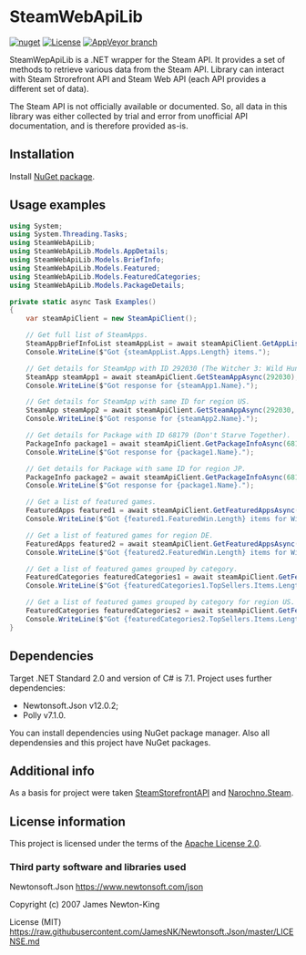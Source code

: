 # SteamWebApiLib

[![nuget](https://img.shields.io/nuget/v/SteamWebApiLib.svg)](https://www.nuget.org/packages/SteamWebApiLib)
[![License](https://img.shields.io/hexpm/l/plug.svg)](https://github.com/Vasar007/SteamWebApiLib/blob/master/LICENSE)
[![AppVeyor branch](https://img.shields.io/appveyor/ci/Vasar007/SteamWebApiLib/master.svg)](https://ci.appveyor.com/project/Vasar007/steamwebapiLib)

SteamWepApiLib is a .NET wrapper for the Steam API. It provides a set of methods to retrieve various data from the Steam API. Library can interact with Steam Strorefront API and Steam Web API (each API provides a different set of data).

The Steam API is not officially available or documented. So, all data in this library was either collected by trial and error from unofficial API documentation, and is therefore provided as-is.

## Installation

Install [NuGet package](https://www.nuget.org/packages/SteamWebApiLib).

## Usage examples

```cs
using System;
using System.Threading.Tasks;
using SteamWebApiLib;
using SteamWebApiLib.Models.AppDetails;
using SteamWebApiLib.Models.BriefInfo;
using SteamWebApiLib.Models.Featured;
using SteamWebApiLib.Models.FeaturedCategories;
using SteamWebApiLib.Models.PackageDetails;

private static async Task Examples()
{
    var steamApiClient = new SteamApiClient();

    // Get full list of SteamApps.
    SteamAppBriefInfoList steamAppList = await steamApiClient.GetAppListAsync();
    Console.WriteLine($"Got {steamAppList.Apps.Length} items.");

    // Get details for SteamApp with ID 292030 (The Witcher 3: Wild Hunt).
    SteamApp steamApp1 = await steamApiClient.GetSteamAppAsync(292030);
    Console.WriteLine($"Got response for {steamApp1.Name}.");

    // Get details for SteamApp with same ID for region US.
    SteamApp steamApp2 = await steamApiClient.GetSteamAppAsync(292030, CountryCode.USA);
    Console.WriteLine($"Got response for {steamApp2.Name}.");

    // Get details for Package with ID 68179 (Don't Starve Together).
    PackageInfo package1 = await steamApiClient.GetPackageInfoAsync(68179);
    Console.WriteLine($"Got response for {package1.Name}.");

    // Get details for Package with same ID for region JP.
    PackageInfo package2 = await steamApiClient.GetPackageInfoAsync(68179, CountryCode.Japan);
    Console.WriteLine($"Got response for {package1.Name}.");

    // Get a list of featured games.
    FeaturedApps featured1 = await steamApiClient.GetFeaturedAppsAsync();
    Console.WriteLine($"Got {featured1.FeaturedWin.Length} items for Winodws.");

    // Get a list of featured games for region DE.
    FeaturedApps featured2 = await steamApiClient.GetFeaturedAppsAsync(CountryCode.Germany);
    Console.WriteLine($"Got {featured2.FeaturedWin.Length} items for Winodws.");

    // Get a list of featured games grouped by category.
    FeaturedCategories featuredCategories1 = await steamApiClient.GetFeaturedCategoriesAsync();
    Console.WriteLine($"Got {featuredCategories1.TopSellers.Items.Length} top sellers items.");

    // Get a list of featured games grouped by category for region US.
    FeaturedCategories featuredCategories2 = await steamApiClient.GetFeaturedCategoriesAsync(CountryCode.USA);
    Console.WriteLine($"Got {featuredCategories2.TopSellers.Items.Length} top sellers items.");
}
```

## Dependencies

Target .NET Standard 2.0 and version of C# is 7.1. Project uses further dependencies:

- Newtonsoft.Json v12.0.2;
- Polly v7.1.0.

You can install dependencies using NuGet package manager. Also all dependensies and this project have NuGet packages.

## Additional info

As a basis for project were taken [SteamStorefrontAPI](https://github.com/mmuffins/SteamStorefrontAPI) and [Narochno.Steam](https://github.com/Narochno/Narochno.Steam/).

## License information

This project is licensed under the terms of the [Apache License 2.0](LICENSE).

### Third party software and libraries used

Newtonsoft.Json https://www.newtonsoft.com/json

Copyright (c) 2007 James Newton-King

License (MIT) https://raw.githubusercontent.com/JamesNK/Newtonsoft.Json/master/LICENSE.md
